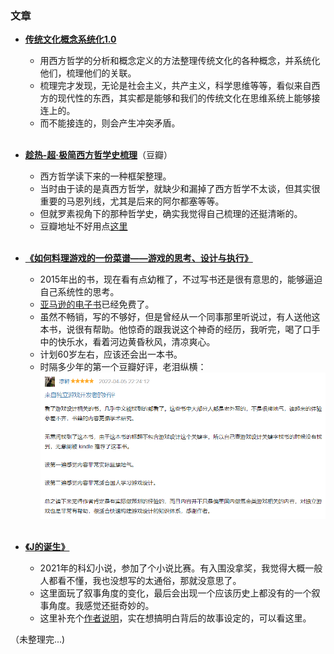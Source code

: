 ### 文章

* **[传统文化概念系统化1.0](https://www.bilibili.com/read/cv17282826)**
  * 用西方哲学的分析和概念定义的方法整理传统文化的各种概念，并系统化他们，梳理他们的关联。
  * 梳理完才发现，无论是社会主义，共产主义，科学思维等等，看似来自西方的现代性的东西，其实都是能够和我们的传统文化在思维系统上能够接连上的。
  * 而不能接连的，则会产生冲突矛盾。
<br><br>

* **[趁热-超·极简西方哲学史梳理](https://www.douban.com/note/609014973/?_i=7169539bzRzHOc)**（豆瓣）
  * 西方哲学读下来的一种框架整理。
  * 当时由于读的是真西方哲学，就缺少和漏掉了西方哲学不太谈，但其实很重要的马恩列线，尤其是后来的阿尔都塞等等。
  * 但就罗素视角下的那种哲学史，确实我觉得自己梳理的还挺清晰的。
  * 豆瓣地址不好用点[这里](HistoryofWPH.md)
<br><br>

* **[《如何料理游戏的一份菜谱——游戏的思考、设计与执行》](http://e.dangdang.com/products/1901212283.html)**
  * 2015年出的书，现在看有点幼稚了，不过写书还是很有意思的，能够逼迫自己系统性的思考。
  * [亚马逊的电子书](https://www.amazon.cn/dp/B071NZJ3QX/ref=sr_1_1?__mk_zh_CN=%E4%BA%9A%E9%A9%AC%E9%80%8A%E7%BD%91%E7%AB%99&keywords=%E5%A6%82%E4%BD%95%E6%96%99%E7%90%86%E6%B8%B8%E6%88%8F%E7%9A%84%E4%B8%80%E4%BB%BD%E8%8F%9C%E8%B0%B1%E2%80%94%E2%80%94%E6%B8%B8%E6%88%8F%E7%9A%84%E6%80%9D%E8%80%83%E3%80%81%E8%AE%BE%E8%AE%A1%E4%B8%8E%E6%89%A7%E8%A1%8C&qid=1657349063&sr=8-1)已经免费了。
  * 虽然不畅销，写的不够好，但是曾经从一个同事那里听说过，有人送他这本书，说很有帮助。他惊奇的跟我说这个神奇的经历，我听完，喝了口手中的快乐水，看着河边黄昏秋风，清凉爽心。
  * 计划60岁左右，应该还会出一本书。
  * 时隔多少年的第一个豆瓣好评，老泪纵横：![](Good.png)
<br><br>

* **[《J的诞生》](BornOfJ.md)**
  * 2021年的科幻小说，参加了个小说比赛。有入围没拿奖，我觉得大概一般人都看不懂，我也没想写的太通俗，那就没意思了。
  * 这里面玩了叙事角度的变化，最后会出现一个应该历史上都没有的一个叙事角度。我感觉还挺奇妙的。
  * 这里补充个[作者说明](BornOfJ-ref.md)，实在想搞明白背后的故事设定的，可以看这里。


（未整理完...)
